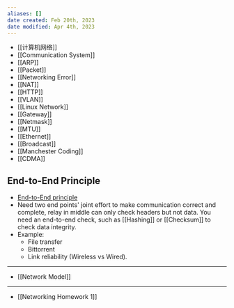 ```yaml
---
aliases: []
date created: Feb 20th, 2023
date modified: Apr 4th, 2023
---
```

- [[计算机网络]]
- [[Communication System]]
- [[ARP]]
- [[Packet]]
- [[Networking Error]]
- [[NAT]]
- [[HTTP]]
- [[VLAN]]
- [[Linux Network]]
- [[Gateway]]
- [[Netmask]]
- [[MTU]]
- [[Ethernet]]
- [[Broadcast]]
- [[Manchester Coding]]
- [[CDMA]]

## End-to-End Principle
- [End-to-End principle](https://en.wikipedia.org/wiki/End-to-end_principle)
- Need two end points' joint effort to make communication correct and complete, relay in middle can only check headers but not data. You need an end-to-end check, such as [[Hashing]] or [[Checksum]] to check data integrity.
- Example:
	- File transfer
	- Bittorrent
	- Link reliability (Wireless vs Wired).

___

- [[Network Model]]

___

- [[Networking Homework 1]]